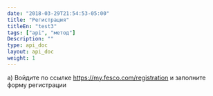 ```yaml
---
date: "2018-03-29T21:54:53-05:00"
title: "Регистрация"
titleEn: "test3"
tags: ["api", "метод"]
Description: ""
type: api_doc
layout: api_doc
weight: 1
---
```


а) Войдите по ссылке https://my.fesco.com/registration и заполните форму регистрации
